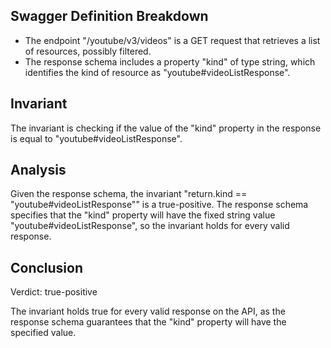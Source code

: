 ## Swagger Definition Breakdown
- The endpoint "/youtube/v3/videos" is a GET request that retrieves a list of resources, possibly filtered.
- The response schema includes a property "kind" of type string, which identifies the kind of resource as "youtube#videoListResponse".

## Invariant
The invariant is checking if the value of the "kind" property in the response is equal to "youtube#videoListResponse".

## Analysis
Given the response schema, the invariant "return.kind == "youtube#videoListResponse"" is a true-positive. The response schema specifies that the "kind" property will have the fixed string value "youtube#videoListResponse", so the invariant holds for every valid response.

## Conclusion
Verdict: true-positive

The invariant holds true for every valid response on the API, as the response schema guarantees that the "kind" property will have the specified value.

